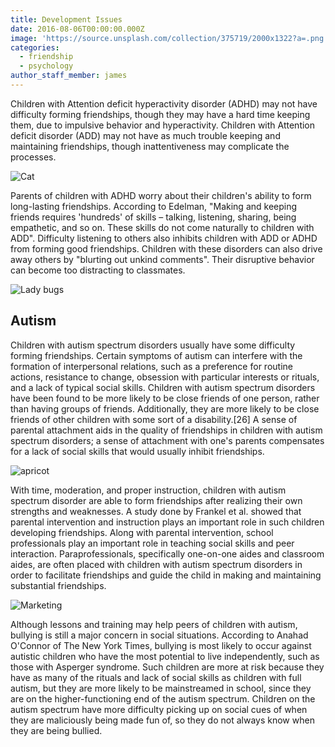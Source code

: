 ```yaml
---
title: Development Issues
date: 2016-08-06T00:00:00.000Z
image: 'https://source.unsplash.com/collection/375719/2000x1322?a=.png'
categories:
  - friendship
  - psychology
author_staff_member: james
---
```

Children with Attention deficit hyperactivity disorder (ADHD) may not have difficulty forming friendships, though they may have a hard time keeping them, due to impulsive behavior and hyperactivity. Children with Attention deficit disorder (ADD) may not have as much trouble keeping and maintaining friendships, though inattentiveness may complicate the processes.

![Cat](https://source.unsplash.com/random/1500x1000)

Parents of children with ADHD worry about their children's ability to form long-lasting friendships. According to Edelman, "Making and keeping friends requires 'hundreds' of skills – talking, listening, sharing, being empathetic, and so on. These skills do not come naturally to children with ADD". Difficulty listening to others also inhibits children with ADD or ADHD from forming good friendships. Children with these disorders can also drive away others by "blurting out unkind comments". Their disruptive behavior can become too distracting to classmates.

![Lady bugs](https://source.unsplash.com/random/1500x1001)

## Autism
Children with autism spectrum disorders usually have some difficulty forming friendships. Certain symptoms of autism can interfere with the formation of interpersonal relations, such as a preference for routine actions, resistance to change, obsession with particular interests or rituals, and a lack of typical social skills. Children with autism spectrum disorders have been found to be more likely to be close friends of one person, rather than having groups of friends. Additionally, they are more likely to be close friends of other children with some sort of a disability.[26] A sense of parental attachment aids in the quality of friendships in children with autism spectrum disorders; a sense of attachment with one's parents compensates for a lack of social skills that would usually inhibit friendships.

![apricot](https://source.unsplash.com/random/1500x1002)

With time, moderation, and proper instruction, children with autism spectrum disorder are able to form friendships after realizing their own strengths and weaknesses. A study done by Frankel et al. showed that parental intervention and instruction plays an important role in such children developing friendships. Along with parental intervention, school professionals play an important role in teaching social skills and peer interaction. Paraprofessionals, specifically one-on-one aides and classroom aides, are often placed with children with autism spectrum disorders in order to facilitate friendships and guide the child in making and maintaining substantial friendships.

![Marketing](https://source.unsplash.com/random/1500x1003)

Although lessons and training may help peers of children with autism, bullying is still a major concern in social situations. According to Anahad O'Connor of The New York Times, bullying is most likely to occur against autistic children who have the most potential to live independently, such as those with Asperger syndrome. Such children are more at risk because they have as many of the rituals and lack of social skills as children with full autism, but they are more likely to be mainstreamed in school, since they are on the higher-functioning end of the autism spectrum. Children on the autism spectrum have more difficulty picking up on social cues of when they are maliciously being made fun of, so they do not always know when they are being bullied.
